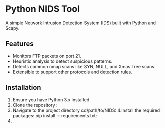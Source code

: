 # Python NIDS Tool

A simple Network Intrusion Detection System (IDS) built with Python and Scapy.

## Features

- Monitors FTP packets on port 21.
- Heuristic analysis to detect suspicious patterns.
- Detects common nmap scans like SYN, NULL, and Xmas Tree scans.
- Extensible to support other protocols and detection rules.

## Installation

1. Ensure you have Python 3.x installed.
2. Clone the repository :
3. Navigate to the project directory cd/path/to/NIDS:
4.Install the required packages: pip install -r requirements.txt:
5.
